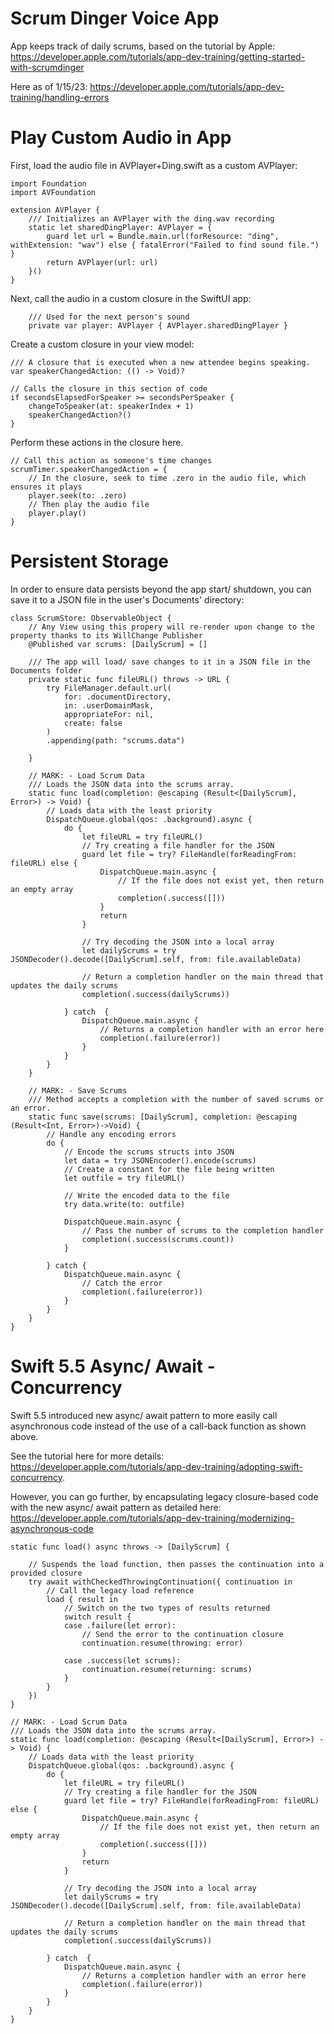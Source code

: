 #  Scrum Dinger Voice App  
App keeps track of daily scrums, based on the tutorial by Apple: https://developer.apple.com/tutorials/app-dev-training/getting-started-with-scrumdinger

Here as of 1/15/23: https://developer.apple.com/tutorials/app-dev-training/handling-errors


# Play Custom Audio in App 
First, load the audio file in AVPlayer+Ding.swift as a custom AVPlayer:
```
import Foundation
import AVFoundation

extension AVPlayer {
    /// Initializes an AVPlayer with the ding.wav recording
    static let sharedDingPlayer: AVPlayer = {
        guard let url = Bundle.main.url(forResource: "ding", withExtension: "wav") else { fatalError("Failed to find sound file.") }
        return AVPlayer(url: url)
    }()
}

```
Next, call the audio in a custom closure in the SwiftUI app:
```
    /// Used for the next person's sound
    private var player: AVPlayer { AVPlayer.sharedDingPlayer }
```

Create a custom closure in your view model:
```
/// A closure that is executed when a new attendee begins speaking.
var speakerChangedAction: (() -> Void)?

// Calls the closure in this section of code
if secondsElapsedForSpeaker >= secondsPerSpeaker {
    changeToSpeaker(at: speakerIndex + 1)
    speakerChangedAction?()
}
```

Perform these actions in the closure here.
```
// Call this action as someone's time changes
scrumTimer.speakerChangedAction = {
    // In the closure, seek to time .zero in the audio file, which ensures it plays
    player.seek(to: .zero)
    // Then play the audio file
    player.play()
}         
```

# Persistent Storage
In order to ensure data persists beyond the app start/ shutdown, you can save it to a JSON file in the user's Documents' directory:
```
class ScrumStore: ObservableObject {
    // Any View using this propery will re-render upon change to the property thanks to its WillChange Publisher 
    @Published var scrums: [DailyScrum] = []
    
    /// The app will load/ save changes to it in a JSON file in the Documents folder
    private static func fileURL() throws -> URL {
        try FileManager.default.url(
            for: .documentDirectory,
            in: .userDomainMask,
            appropriateFor: nil,
            create: false
        )
        .appending(path: "scrums.data")
        
    }
    
    // MARK: - Load Scrum Data
    /// Loads the JSON data into the scrums array.
    static func load(completion: @escaping (Result<[DailyScrum], Error>) -> Void) {
        // Loads data with the least priority
        DispatchQueue.global(qos: .background).async {
            do {
                let fileURL = try fileURL()
                // Try creating a file handler for the JSON
                guard let file = try? FileHandle(forReadingFrom: fileURL) else {
                    DispatchQueue.main.async {
                        // If the file does not exist yet, then return an empty array
                        completion(.success([]))
                    }
                    return
                }
                
                // Try decoding the JSON into a local array
                let dailyScrums = try JSONDecoder().decode([DailyScrum].self, from: file.availableData)
                
                // Return a completion handler on the main thread that updates the daily scrums
                completion(.success(dailyScrums))
                
            } catch  {
                DispatchQueue.main.async {
                    // Returns a completion handler with an error here
                    completion(.failure(error))
                }
            }
        }
    }
    
    // MARK: - Save Scrums
    /// Method accepts a completion with the number of saved scrums or an error.
    static func save(scrums: [DailyScrum], completion: @escaping (Result<Int, Error>)->Void) {
        // Handle any encoding errors
        do {
            // Encode the scrums structs into JSON
            let data = try JSONEncoder().encode(scrums)
            // Create a constant for the file being written
            let outfile = try fileURL()
            
            // Write the encoded data to the file
            try data.write(to: outfile)
            
            DispatchQueue.main.async {
                // Pass the number of scrums to the completion handler
                completion(.success(scrums.count))
            }
            
        } catch {
            DispatchQueue.main.async {
                // Catch the error
                completion(.failure(error))
            }
        }
    }
}
```

# Swift 5.5 Async/ Await - Concurrency   
Swift 5.5 introduced new async/ await pattern to more easily call asynchronous code instead of the use of a call-back function
as shown above. 

See the tutorial here for more details: https://developer.apple.com/tutorials/app-dev-training/adopting-swift-concurrency.

However, you can go further, by encapsulating legacy closure-based code with the new async/ await pattern as detailed here:
https://developer.apple.com/tutorials/app-dev-training/modernizing-asynchronous-code

```
static func load() async throws -> [DailyScrum] {
    
    // Suspends the load function, then passes the continuation into a provided closure
    try await withCheckedThrowingContinuation({ continuation in
        // Call the legacy load reference
        load { result in
            // Switch on the two types of results returned
            switch result {
            case .failure(let error):
                // Send the error to the continuation closure
                continuation.resume(throwing: error)
                
            case .success(let scrums):
                continuation.resume(returning: scrums)
            }
        }
    })
}

// MARK: - Load Scrum Data
/// Loads the JSON data into the scrums array.
static func load(completion: @escaping (Result<[DailyScrum], Error>) -> Void) {
    // Loads data with the least priority
    DispatchQueue.global(qos: .background).async {
        do {
            let fileURL = try fileURL()
            // Try creating a file handler for the JSON
            guard let file = try? FileHandle(forReadingFrom: fileURL) else {
                DispatchQueue.main.async {
                    // If the file does not exist yet, then return an empty array
                    completion(.success([]))
                }
                return
            }
            
            // Try decoding the JSON into a local array
            let dailyScrums = try JSONDecoder().decode([DailyScrum].self, from: file.availableData)
            
            // Return a completion handler on the main thread that updates the daily scrums
            completion(.success(dailyScrums))
            
        } catch  {
            DispatchQueue.main.async {
                // Returns a completion handler with an error here
                completion(.failure(error))
            }
        }
    }
}
```


